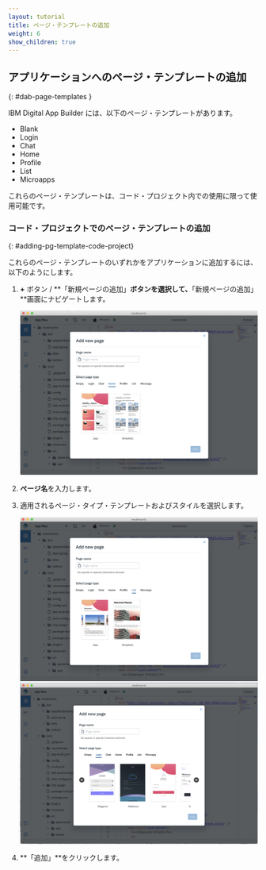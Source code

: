 ```yaml
---
layout: tutorial
title: ページ・テンプレートの追加
weight: 6
show_children: true
---
```

<!-- NLS_CHARSET=UTF-8 -->
## アプリケーションへのページ・テンプレートの追加
{: #dab-page-templates }

IBM Digital App Builder には、以下のページ・テンプレートがあります。
* Blank
* Login
* Chat
* Home
* Profile
* List
* Microapps

これらのページ・テンプレートは、コード・プロジェクト内での使用に限って使用可能です。 

### コード・プロジェクトでのページ・テンプレートの追加
{: #adding-pg-template-code-project}

これらのページ・テンプレートのいずれかをアプリケーションに追加するには、以下のようにします。

1. **+** ボタン / **「新規ページの追加」**ボタンを選択して、**「新規ページの追加」**画面にナビゲートします。

    ![新規ページの追加](home_page.png)

2. **ページ名**を入力します。
3. 適用されるページ・タイプ・テンプレートおよびスタイルを選択します。

    ![List ページ](list_page.png)
    ![Login ページ](login_page.png)

4. **「追加」**をクリックします。   
